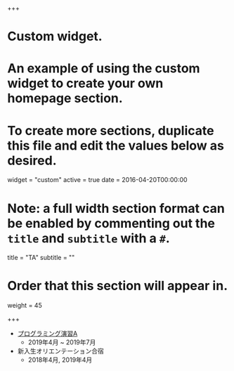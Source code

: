 +++
# Custom widget.
# An example of using the custom widget to create your own homepage section.
# To create more sections, duplicate this file and edit the values below as desired.
widget = "custom"
active = true
date = 2016-04-20T00:00:00

# Note: a full width section format can be enabled by commenting out the `title` and `subtitle` with a `#`.
title = "TA"
subtitle = ""

# Order that this section will appear in.
weight = 45

+++

- [プログラミング演習A](http://ecei-tohoku.github.io/ppa/)
  - 2019年4月 ~ 2019年7月
- 新入生オリエンテーション合宿
  - 2018年4月, 2019年4月
